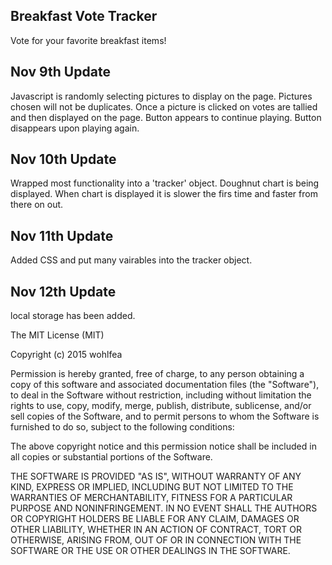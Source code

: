 Breakfast Vote Tracker
--------------
Vote for your favorite breakfast items!

Nov 9th Update
--------------
Javascript is randomly selecting pictures to display on the page.
Pictures chosen will not be duplicates.
Once a picture is clicked on votes are tallied and then displayed on the page.
Button appears to continue playing.  Button disappears upon playing again.

Nov 10th Update
---------------
Wrapped most functionality into a 'tracker' object.
Doughnut chart is being displayed.
When chart is displayed it is slower the firs time and faster from there on out.

Nov 11th Update
---------------
Added CSS and put many vairables into the tracker object.

Nov 12th Update
---------------
local storage has been added.

The MIT License (MIT)

Copyright (c) 2015 wohlfea

Permission is hereby granted, free of charge, to any person obtaining a copy
of this software and associated documentation files (the "Software"), to deal
in the Software without restriction, including without limitation the rights
to use, copy, modify, merge, publish, distribute, sublicense, and/or sell
copies of the Software, and to permit persons to whom the Software is
furnished to do so, subject to the following conditions:

The above copyright notice and this permission notice shall be included in all
copies or substantial portions of the Software.

THE SOFTWARE IS PROVIDED "AS IS", WITHOUT WARRANTY OF ANY KIND, EXPRESS OR
IMPLIED, INCLUDING BUT NOT LIMITED TO THE WARRANTIES OF MERCHANTABILITY,
FITNESS FOR A PARTICULAR PURPOSE AND NONINFRINGEMENT. IN NO EVENT SHALL THE
AUTHORS OR COPYRIGHT HOLDERS BE LIABLE FOR ANY CLAIM, DAMAGES OR OTHER
LIABILITY, WHETHER IN AN ACTION OF CONTRACT, TORT OR OTHERWISE, ARISING FROM,
OUT OF OR IN CONNECTION WITH THE SOFTWARE OR THE USE OR OTHER DEALINGS IN THE
SOFTWARE.
